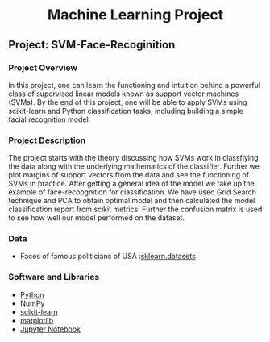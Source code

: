 <h1 align="center"> Machine Learning Project </h1>

## Project: SVM-Face-Recoginition

### Project Overview

In this project, one can learn the functioning and intuition behind a powerful class of supervised linear models known as support vector machines (SVMs). By the end of this project, one will be able to apply SVMs using scikit-learn and Python classification tasks, including building a simple facial recognition model.

### Project Description

The project starts with the theory discussing how SVMs work in classfiying the data along with the underlying mathematics of the classifier. Further we plot margins of support vectors from the data and see the functioning of SVMs in practice. After getting a general idea of the model we take up the example of face-recoognition for classification. We have used Grid Search technique and PCA to obtain optimal model and then calculated the model classification report from scikit metrics. Further the confusion matrix is used to see how well our model performed on the dataset.

### Data

- Faces of famous politicians of USA :[sklearn.datasets](https://scikit-learn.org/stable/modules/generated/sklearn.datasets.fetch_lfw_people.html)

### Software and Libraries

- [Python](https://www.python.org/download/releases/3.0/)
- [NumPy](http://www.numpy.org/)
- [scikit-learn](http://scikit-learn.org/stable/)
- [matplotlib](http://matplotlib.org/)
- [Jupyter Notebook](https://jupyter.org/)

